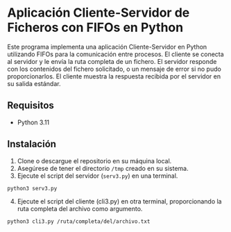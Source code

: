 # Aplicación Cliente-Servidor de Ficheros con FIFOs en Python

Este programa implementa una aplicación Cliente-Servidor en Python utilizando FIFOs para la comunicación entre procesos. El cliente se conecta al servidor y le envía la ruta completa de un fichero. El servidor responde con los contenidos del fichero solicitado, o un mensaje de error si no pudo proporcionarlos. El cliente muestra la respuesta recibida por el servidor en su salida estándar.

## Requisitos
- Python 3.11

## Instalación
1. Clone o descargue el repositorio en su máquina local.
2. Asegúrese de tener el directorio `/tmp` creado en su sistema.
3. Ejecute el script del servidor (`serv3.py`) en una terminal.
```bash
python3 serv3.py
```
4. Ejecute el script del cliente (cli3.py) en otra terminal, proporcionando la ruta completa del archivo como argumento.
```bash
python3 cli3.py /ruta/completa/del/archivo.txt
```